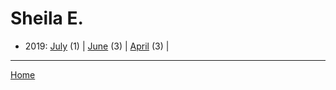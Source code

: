 # Sheila E.

  * 2019: 
      [July](./sheila-e-2019-07.md) (1) | 
      [June](./sheila-e-2019-06.md) (3) | 
      [April](./sheila-e-2019-04.md) (3) | 

----

[Home](../)
